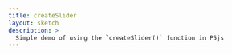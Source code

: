```yaml
---
title: createSlider
layout: sketch
description: >
  Simple demo of using the `createSlider()` function in P5js
---
```


